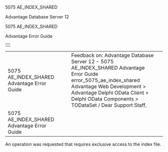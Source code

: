 5075 AE\_INDEX\_SHARED




Advantage Database Server 12  

5075 AE\_INDEX\_SHARED

Advantage Error Guide

|  |
| --- |
|  |

|  |  |  |  |  |
| --- | --- | --- | --- | --- |
| 5075 AE\_INDEX\_SHARED  Advantage Error Guide |  |  | Feedback on: Advantage Database Server 12 - 5075 AE\_INDEX\_SHARED Advantage Error Guide error\_5075\_ae\_index\_shared Advantage Web Development > Advantage Delphi OData Client > Delphi OData Components > TODataSet / Dear Support Staff, |  |
| 5075 AE\_INDEX\_SHARED  Advantage Error Guide |  |  |  |  |

An operation was requested that requires exclusive access to the index file.